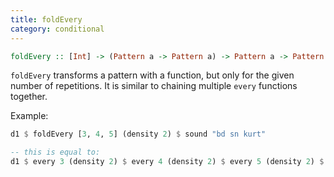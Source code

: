 ```yaml
---
title: foldEvery
category: conditional
---
```


~~~~ haskell
foldEvery :: [Int] -> (Pattern a -> Pattern a) -> Pattern a -> Pattern a
~~~~

`foldEvery` transforms a pattern with a function, but only for the given number of repetitions. 
It is similar to chaining multiple `every` functions together.

Example:

~~~~ haskell
d1 $ foldEvery [3, 4, 5] (density 2) $ sound "bd sn kurt"

-- this is equal to:
d1 $ every 3 (density 2) $ every 4 (density 2) $ every 5 (density 2) $ sound "bd sn kurt"
~~~~
